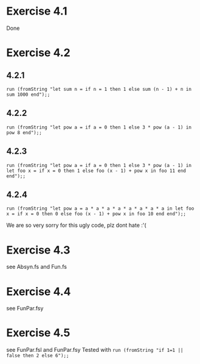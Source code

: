 # Exercise 4.1
Done

# Exercise 4.2

## 4.2.1
`run (fromString "let sum n = if n = 1 then 1 else sum (n - 1) + n in sum 1000 end");;`

## 4.2.2
`run (fromString "let pow a = if a = 0 then 1 else 3 * pow (a - 1) in pow 8 end");;`

## 4.2.3
`run (fromString "let pow a = if a = 0 then 1 else 3 * pow (a - 1) in let foo x = if x = 0 then 1 else foo (x - 1) + pow x in foo 11 end end");;`

## 4.2.4
`run (fromString "let pow a = a * a * a * a * a * a * a * a in let foo x = if x = 0 then 0 else foo (x - 1) + pow x in foo 10 end end");;`

We are so very sorry for this ugly code, plz dont hate :'(

# Exercise 4.3
see Absyn.fs and Fun.fs

# Exercise 4.4
see FunPar.fsy

# Exercise 4.5
see FunPar.fsl and FunPar.fsy
Tested with `run (fromString "if 1=1 || false then 2 else 6");;`